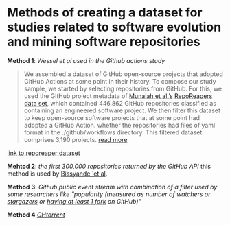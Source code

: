 # Methods of creating a dataset for studies related to software evolution and mining software repositories

**Method 1**: _Wessel et al used in the Github actions study_
> We assembled a dataset of GitHub open-source projects that adopted GitHub Actions at some point in their history. To compose our study sample, we started by selecting repositories from GitHub. For this, we used the GitHub project metadata of [Munaiah et al.’s](https://link.springer.com/article/10.1007/s10664-017-9512-6) [RepoReapers data set](https://reporeapers.github.io/results/1.html), which contained 446,862 GitHub repositories classified as containing an engineered software project. We then filter this dataset to keep open-source software projects that at some point had adopted a GitHub Action. whether the repositories had files of yaml format in the ./github/workflows directory. This filtered dataset comprises 3,190 projects. [read more](https://arxiv.org/pdf/2103.12224.pdf)

[link to reporeaper dataset](https://reporeapers.github.io/static/downloads/dataset.csv.gz)

**Mehtod 2**: _the first 300,000 repositories returned by the GitHub API_ this method is used by [Bissyande ́ et al](https://ieeexplore.ieee.org/document/6649842).

**Method 3**: _Github public event stream_ _with combination of a filter used by some researchers like "popularity (measured as number of watchers or [stargazers](https://dl.acm.org/doi/10.1145/2635868.2635922) or [having at least 1 fork](https://dl.acm.org/doi/10.5555/2487085.2487127) on GitHub)"_

**Method 4** _[GHtorrent](https://www.gousios.gr/pub/ghtorrent-dataset-toolsuite.pdf)_
